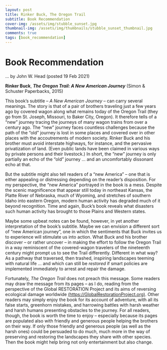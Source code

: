 ```yaml
---
layout: post
title: Rinker Buck, The Oregon Trail
subtitle: Book Recommendation
cover-img: /assets/img/stubble_sunset.jpg
thumbnail-img: /assets/img/thumbnails/stubble_sunset_thumbnail.jpg
comments: true
tags: [book_recommendation]
---
```

# Book Recommendation #

… by John W. Head  (posted 19 Feb 2021) 

**Rinker Buck**, ***The Oregon Trail: A New American Journey*** (Simon & Schuster Paperbacks, 2015)
 
This book’s subtitle – *A New American Journey* – can carry several meanings. The story is that of a pair of brothers traveling just a few years ago by covered wagon along what remains today of the Oregon Trail (they go from St. Joseph, Missouri, to Baker City, Oregon). It therefore tells of a “new” journey tracing the journeys of many wagon trains from over a century ago. The “new” journey faces countless challenges because the path of the “old” journey is lost in some places and covered over in other places with the accoutrements of modern society. Rinker Buck and his brother must avoid interstate highways, for instance, and the pervasive privatization of land. (Even public lands have been claimed in various ways by private persons and their livestock.) In short, the “new” journey is only partially an echo of the “old” journey … and an uncomfortably dissonant echo at that.

But the subtitle might also tell readers of a “new America” – one that is either appealing or distressing depending on the reader’s disposition. For my perspective, the “new America” portrayed in the book is a mess. Despite the scenic magnificence that appear still today in northeast Kansas, the Platte River of Nebraska, much of Wyoming, and stretches of southern Idaho into eastern Oregon, modern human activity has degraded much of it beyond recognition. Time and again, Buck’s book reveals what disasters such human activity has brought to those Plains and Western states.

Maybe some upbeat notes can be found, however, in yet another interpretation of the book’s subtitle. Maybe we can envision a different sort of “new American journey”, one in which the sentiments that Buck invites us to experience will stimulate us into action. What Buck and his brother discover – or rather uncover – in making the effort to follow the Oregon Trail in a way reminiscent of the covered-wagon travelers of the nineteenth century might prompt us to see the Trail differently. Different in what way? As a pathway that traversed, then trashed, inspiring landscapes teeming with natural life … and which can still be *restored* if smart policies are implemented immediately to arrest and repair the damage.

Fortunately, *The Oregon Trail* does not preach this message. Some readers may draw the message from its pages – as I do, reading from the perspective of the Global RESTORATION Project and its aims of reversing ecological damage worldwide [(https://GlobalRestorationProject.org)](https://GlobalRestorationProject.org). Other readers may simply enjoy the book for its account of adventure, with all its false starts, greenhorn mistakes, and harrowing battles with harsh weather and harsh humans presenting obstacles to the journey. For all readers, though, the book is worth the time to enjoy – especially because its pages are populated also with friendly and generous people helping the brothers on their way. If only those friendly and generous people (as well as the harsh ones) could be persuaded to do much, much more in the way of preserving and restoring the landscapes they share with other species. Then the book might help bring not only entertainment but also change.
